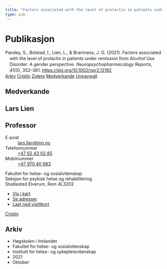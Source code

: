```yaml
---
title: "Factors associated with the level of prolactin in patients under remission from Alcohol Use Disorder: A gender perspective"
type: pub
---
```

<h1>Publikasjon</h1>
<article id="csl-bib-container-EJ9L8TM7" class="csl-bib-container">
  <div class="csl-bib-body" style="line-height: 1.35; padding-left: 1em; text-indent:-1em;">
  <div class="csl-entry">Pandey, S., Bolstad, I., Lien, L., &amp; Bramness, J. G. (2021). Factors associated with the level of prolactin in patients under remission from Alcohol Use Disorder: A gender perspective. <i>Neuropsychopharmacology Reports</i>, <i>41</i>(3), 352&#x2013;361. <a href="https://doi.org/10.1002/npr2.12182">https://doi.org/10.1002/npr2.12182</a></div>
</div>
  <div class="csl-bib-buttons">
    <a href="#taxonomy-article-EJ9L8TM7" class="csl-bib-button">Arkiv</a>
    <a href="https://app.cristin.no/results/show.jsf?id=1944982" alt="Cristin URL" class="csl-bib-button">Cristin</a>
    <a href="http://zotero.org/groups/5022929/items/EJ9L8TM7" alt="Zotero URL" class="csl-bib-button">Zotero</a>
    <a href="#contributors-article-EJ9L8TM7" class="csl-bib-button">Medverkande</a>
    <a href="https://onlinelibrary.wiley.com/doi/pdfdirect/10.1002/npr2.12182" class="csl-bib-button">Unpaywall</a>
  </div>
  <div id="csl-bib-meta-container-EJ9L8TM7"></div>
</article>
<div id="csl-bib-meta-EJ9L8TM7" class="csl-bib-meta">
  <article id="contributors-article-EJ9L8TM7" class="contributors-article">
    <h1>Medverkande</h1>
    <div class="personas">
<div class="vrtx-hinn-person-card">
<div class="photo">
<i class="lar la-user-circle missing-person"></i>
</div>
<div class="info">
<hgroup><h1>Lars Lien</h1>
<h2>Professor</h2>
</hgroup><dl>
<dt>E-post</dt>
<dd>
<a href="mailto:lars.lien@inn.no">lars.lien@inn.no</a>
</dd>
<dt>Telefonnummer</dt>
<dd><a href="tel:+4762430285">
+47 62 43 02 85
</a></dd>
<dt>Mobilnummer</dt>
<dd><a href="tel:+4797040683">
+47 970 40 683
</a></dd>
</dl>
<p>
Fakultet for helse- og sosialvitenskap<br>
Seksjon for psykisk helse og rehabilitering<br>
Studiested Elverum,
Rom 4L3202
</p>
<ul class="vrtx-hinn-links">
<li><a href="https://www.google.com/maps?q=60.88177,11.53669">Vis i kart</a></li>
<li><a href="https://www.inn.no/finn-en-ansatt/lars-lien.html#vrtx-hinn-addresses">Se adresser</a></li>
<li><a href="https://www.inn.no/finn-en-ansatt/lars-lien.html?vrtx=vcf">Last ned visittkort</a></li>
</ul>
</div>
</div>
<a href="https://app.cristin.no/persons/show.jsf?id=14287" alt="Cristin URL" class="personas-cristin">Cristin</a>
</div>
  </article>
  <article id="taxonomy-article-EJ9L8TM7" class="taxonomy-article">
    <h1>Arkiv</h1>
    <ul>
      <li>Høgskolen i Innlandet</li>
      <li>Fakultet for helse- og sosialvitenskap</li>
      <li>Institutt for helse- og sykepleievitenskap</li>
      <li>2021</li>
      <li>Oktober</li>
    </ul>
  </article>
</div>
